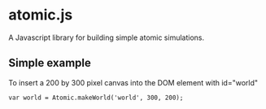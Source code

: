 # atomic.js
A Javascript library for building simple atomic simulations.

## Simple example
To insert a 200 by 300 pixel canvas into the DOM element with id="world"

`var world = Atomic.makeWorld('world', 300, 200);`

